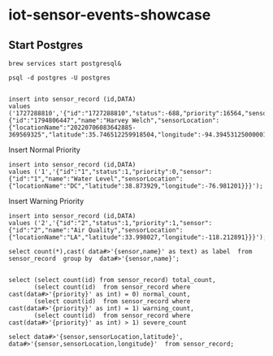 # iot-sensor-events-showcase


## Start Postgres

```shell
brew services start postgresql&
```

```shell
psql -d postgres -U postgres
```


```sqlite-sql

insert into sensor_record (id,DATA)
values ('1727288810','{"id":"1727288810","status":-688,"priority":16564,"sensor":{"id":"1794806447","name":"Harvey Welch","sensorLocation":{"locationName":"20220706083642885-369569325","latitude":35.746512259918504,"longitude":-94.39453125000001}}}');
```

Insert Normal Priority

```sqlite-sql
insert into sensor_record (id,DATA)
values ('1','{"id":"1","status":1,"priority":0,"sensor":{"id":"1","name":"Water Level","sensorLocation":{"locationName":"DC","latitude":38.873929,"longitude":-76.981201}}}');
```

Insert Warning Priority
```sqlite-sql
insert into sensor_record (id,DATA)
values ('2','{"id":"2","status":1,"priority":1,"sensor":{"id":"2","name":"Air Quality","sensorLocation":{"locationName":"LA","latitude":33.998027,"longitude":-118.212891}}}');
```

```sqlite-psql
select count(*),cast( data#>'{sensor,name}' as text) as label  from sensor_record  group by  data#>'{sensor,name}';

```


```sqlite-psql

select (select count(id) from sensor_record) total_count,
       (select count(id)  from sensor_record where cast(data#>'{priority}' as int) = 0) normal_count,
       (select count(id)  from sensor_record where cast(data#>'{priority}' as int) = 1) warning_count,
       (select count(id)  from sensor_record where cast(data#>'{priority}' as int) > 1) severe_count

```


```sqlite-sql
select data#>'{sensor,sensorLocation,latitude}',  data#>'{sensor,sensorLocation,longitude}'  from sensor_record;
```
